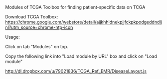 Modules of TCGA Toolbox for finding patient-specific data on TCGA

Download TCGA Toolbox: https://chrome.google.com/webstore/detail/ajjkhhldnekpjjfckpkpodgeddndljnl?utm_source=chrome-ntp-icon

Usage:

Click on tab "Modules" on top.

Copy the following link into "Load module by URL" box and click on "Load module"

http://dl.dropbox.com/u/79021836/TCGA_Ref_EMR/DiseaseLayout.js
